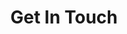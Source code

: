---
layout: contact
title: "Get In Touch"
description: "Lorem Ipsum is simply dummy text of the printing and typesetting industry. Lorem Ipsum has been the industry's standard dummy text ever since the 1500s,"
permalink: "/contact/"
social-image: "/images/social-image.png"
# banner section
banner-image: 
banner-heading: "Get In Touch"
banner-sub-heading: |-
  Lorem Ipsum is simply dummy text of the printing and typesetting industry. Lorem Ipsum has been the industry's standard dummy text ever since the 1500s,
address: RecruitTalent 8565 Sudley Rd, Suite C Manassas, VA 20110, USA  
phone-number: +1 (888) 797-8728 
e-mail: infohr@recruittalent.com
---